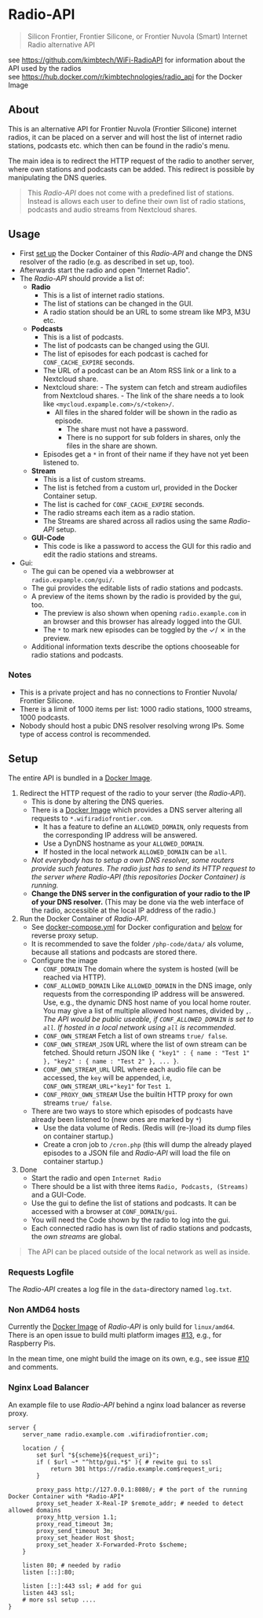 # Radio-API

> Silicon Frontier, Frontier Silicone, or Frontier Nuvola (Smart) Internet Radio alternative API

see https://github.com/kimbtech/WiFi-RadioAPI for information about the API used by the radios  
see https://hub.docker.com/r/kimbtechnologies/radio_api for the Docker Image

## About
This is an alternative API for Frontier Nuvola (Frontier Silicone) internet radios, it can be placed on a server and will host the list of internet radio stations, podcasts etc. which then can be found in the radio's menu.

The main idea is to redirect the HTTP request of the radio to another server, where own stations and podcasts can be added.
This redirect is possible by manipulating the DNS queries.

> This *Radio-API* does not come with a predefined list of stations. 
> Instead is allows each user to define their own list of radio stations, podcasts and audio streams from Nextcloud shares.

## Usage
- First [set up](#setup) the Docker Container of this *Radio-API* and change the DNS resolver of the radio (e.g. as described in set up, too).
- Afterwards start the radio and open "Internet Radio".
- The *Radio-API* should provide a list of:
	- **Radio**
		- This is a list of internet radio stations.
		- The list of stations can be changed in the GUI.
		- A radio station should be an URL to some stream like MP3, M3U etc.
	- **Podcasts**
		- This is a list of podcasts.
		- The list of podcasts can be changed using the GUI.
		- The list of episodes for each podcast is cached for `CONF_CACHE_EXPIRE` seconds.
		- The URL of a podcast can be an Atom RSS link or a link to a Nextcloud share.
		- Nextcloud share:
    			- The system can fetch and stream audiofiles from Nextcloud shares.
    			- The link of the share needs a to look like `<mycloud.expample.com>/s/<token>/`. 
			- All files in the shared folder will be shown in the radio as episode.
    			- The share must not have a password.
    			- There is no support for sub folders in shares, only the files in the share are shown.
		- Episodes get a `*` in front of their name if they have not yet been listened to.
	- **Stream**
		- This is a list of custom streams.
		- The list is fetched from a custom url, provided in the Docker Container setup.
		- The list is cached for `CONF_CACHE_EXPIRE` seconds.
		- The radio streams each item as a radio station.
		- The Streams are shared across all radios using the same *Radio-API* setup.
	- **GUI-Code**
		- This code is like a password to access the GUI for this radio and edit the radio stations and streams.
- Gui:
	- The gui can be opened via a webbrowser at `radio.expample.com/gui/`.
	- The gui provides the editable lists of radio stations and podcasts.
	- A preview of the items shown by the radio is provided by the gui, too.
		- The preview is also shown when opening `radio.example.com` in an browser and this browser has already logged into the GUI.
		- The `*` to mark new episodes can be toggled by the &check;/ &cross; in the preview.
	- Additional information texts describe the options chooseable for radio stations and podcasts.

### Notes
- This is a private project and has no connections to Frontier Nuvola/ Frontier Silicone.
- There is a limit of 1000 items per list: 1000 radio stations, 1000 streams, 1000 podcasts.
- Nobody should host a pubic DNS resolver resolving wrong IPs. Some type of access control is recommended.

## Setup
The entire API is bundled in a [Docker Image](https://hub.docker.com/r/kimbtechnologies/radio_api).

1. Redirect the HTTP request of the radio to your server (the *Radio-API*).
	- This is done by altering the DNS queries.
	- There is a [Docker Image](https://hub.docker.com/r/kimbtechnologies/radio_dns) which provides a DNS server altering all requests to `*.wifiradiofrontier.com`.
		- It has a feature to define an `ALLOWED_DOMAIN`, only requests from the corresponding IP address will be answered.
		- Use a DynDNS hostname as your `ALLOWED_DOMAIN`.
		- If hosted in the local network `ALLOWED_DOMAIN` can be `all`.
	- *Not everybody has to setup a own DNS resolver, some routers provide such features.
		The radio just has to send its HTTP request to the server where *Radio-API* (this repositories Docker Container) is running.*
	- **Change the DNS server in the configuration of your radio to the IP of your DNS resolver.**
		(This may be done via the web interface of the radio, accessible at the local IP address of the radio.)
2. Run the Docker Container of *Radio-API*.
	- See [docker-compose.yml](https://github.com/KIMB-technologies/Radio-API/blob/master/docker-compose.yml)
		for Docker configuration and [below](#nginx-load-balancer) for reverse proxy setup.
	- It is recommended to save the folder `/php-code/data/` als volume, because all stations and podcasts
		are stored there.
	- Configure the image
		- `CONF_DOMAIN` The domain where the system is hosted (will be reached via HTTP).
		- `CONF_ALLOWED_DOMAIN` Like `ALLOWED_DOMAIN` in the DNS image, only requests from the corresponding IP address will be answered.
			Use, e.g., the dynamic DNS host name of you local home router.
			You may give a list of multiple allowed host names, divided by `,`.
			*The API would be public useable, if `CONF_ALLOWED_DOMAIN` is set to `all`.*
			*If hosted in a local network using `all` is recommended.*
		- `CONF_OWN_STREAM` Fetch a list of own streams `true/ false`.
		- `CONF_OWN_STREAM_JSON` URL where the list of own stream can be fetched.
			Should return JSON like `{ "key1" : { name : "Test 1" }, "key2" : { name : "Test 2" }, ... }`.
		- `CONF_OWN_STREAM_URL` URL where each audio file can be accessed, the `key` will be appended, i.e, `CONF_OWN_STREAM_URL+"key1"` for `Test 1`.
		- `CONF_PROXY_OWN_STREAM` Use the builtin HTTP proxy for own streams `true/ false`.
	- There are two ways to store which episodes of podcasts have already been listened to (new ones are marked by `*`)
		- Use the data volume of Redis. (Redis will (re-)load its dump files on container startup.)
		- Create a cron job to `/cron.php` (this will dump the already played episodes to a JSON file and *Radio-API* will load the file on container startup.)
4. Done
    - Start the radio and open `Internet Radio`
    - There should be a list with three items `Radio, Podcasts, (Streams)` and a GUI-Code.
    - Use the gui to define the list of stations and podcasts. It can be accessed with a browser at `CONF_DOMAIN/gui`. 
    - You will need the Code shown by the radio to log into the gui. 
    - Each connected radio has is own list of radio stations and podcasts, the *own streams* are global.

> The API can be placed outside of the local network as well as inside.

### Requests Logfile
The *Radio-API* creates a log file in the `data`-directory named `log.txt`. 

### Non AMD64 hosts
Currently the [Docker Image](https://hub.docker.com/r/kimbtechnologies/radio_api) of *Radio-API* is only build for `linux/amd64`.
There is an open issue to build multi platform images [#13](https://github.com/KIMB-technologies/Radio-API/issues/13), e.g., for Raspberry Pis.

In the mean time, one might build the image on its own, e.g., see issue [#10](https://github.com/KIMB-technologies/Radio-API/issues/10#issuecomment-1792708498) and comments.  

### Nginx Load Balancer
An example file to use *Radio-API* behind a nginx load balancer as reverse proxy.

```nginx
server {
	server_name radio.example.com .wifiradiofrontier.com;

	location / {
		set $url "${scheme}${request_uri}";
		if ( $url ~* "^http/gui.*$" ){ # rewite gui to ssl
			return 301 https://radio.example.com$request_uri;
		}

		proxy_pass http://127.0.0.1:8080/; # the port of the running Docker Container with *Radio-API*
		proxy_set_header X-Real-IP $remote_addr; # needed to detect allowed domains 
		proxy_http_version 1.1;
		proxy_read_timeout 3m;
		proxy_send_timeout 3m;
		proxy_set_header Host $host;
		proxy_set_header X-Forwarded-Proto $scheme;
	}

	listen 80; # needed by radio
	listen [::]:80;	

	listen [::]:443 ssl; # add for gui
	listen 443 ssl;
	# more ssl setup ....
}

```